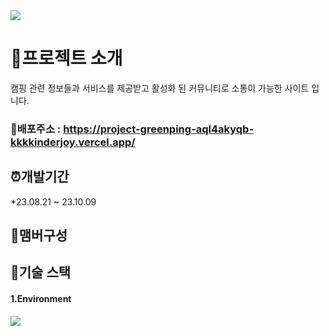 

<img src="https://ifh.cc/g/ACLpkg.jpg" />

# :page_with_curl:프로젝트 소개
 캠핑 관련 정보들과 서비스를 제공받고 활성화 된 커뮤니티로 소통이 가능한 사이트 입니다.
<br>

### :round_pushpin:배포주소 : <https://project-greenping-aql4akyqb-kkkkinderjoy.vercel.app/>




## :alarm_clock:개발기간
*23.08.21 ~ 23.10.09


## :two_women_holding_hands:맴버구성






## :open_file_folder:기술 스택


#### 1.Environment

<img src="https://img.shields.io/badge/Visual Studio Code-007ACC?style=flat-square&logo=Visual Studio Code&logoColor=white"/>







